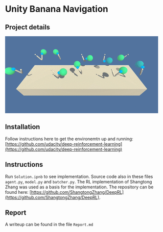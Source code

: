 # Unity Banana Navigation

## Project details
![reacher](reacher.gif)

## Installation
Follow instructions here to get the environemtn up and running: [https://github.com/udacity/deep-reinforcement-learning](https://github.com/udacity/deep-reinforcement-learning)

## Instructions
Run `Solution.ipnb` to see implementation. Source code also in these files `agent.py`, `model.py` and `batcher.py`. The RL implementation of Shangtong Zhang was used as a basis for the implementation. The repository can be found here: [https://github.com/ShangtongZhang/DeepRL](https://github.com/ShangtongZhang/DeepRL).

## Report
A writeup can be found in the file `Report.md`
